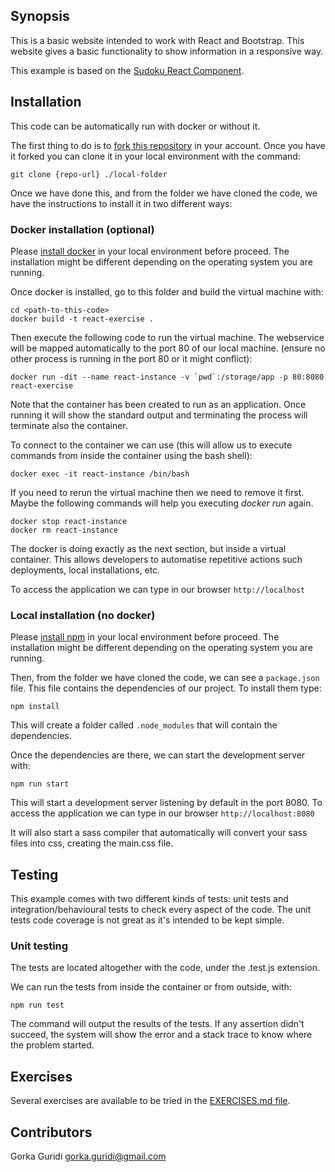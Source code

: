 ## Synopsis

This is a basic website intended to work with React and Bootstrap. This website gives a basic
functionality to show information in a responsive way.

This example is based on the [Sudoku React Component](https://www.npmjs.com/package/sudoku-react-component).

## Installation

This code can be automatically run with docker or without it.

The first thing to do is to [fork this repository](https://help.github.com/articles/fork-a-repo/)
in your account. Once you have it forked you can clone it in your local environment
with the command:

```
git clone {repo-url} ./local-folder
```

Once we have done this, and from the folder we have cloned the code,
we have the instructions to install it in two different ways:

### Docker installation (optional)

Please [install docker](https://docs.docker.com/engine/installation/)
in your local environment before proceed. The installation might be different depending on the
operating system you are running.

Once docker is installed, go to this folder and build the virtual machine with:

```
cd <path-to-this-code>
docker build -t react-exercise .
```

Then execute the following code to run the virtual machine. The webservice will be mapped automatically to the port 80
of our local machine. (ensure no other process is running in the port 80 or it might conflict):

```
docker run -dit --name react-instance -v `pwd`:/storage/app -p 80:8080 react-exercise
```

Note that the container has been created to run as an application. Once running it will
show the standard output and terminating the process will terminate also the container.

To connect to the container we can use (this will allow us to execute commands from
inside the container using the bash shell):

```
docker exec -it react-instance /bin/bash
```

If you need to rerun the virtual machine then we need to remove it first. Maybe the
following commands will help you executing _docker run_ again.

```
docker stop react-instance
docker rm react-instance
```

The docker is doing exactly as the next section, but inside a virtual container. This allows
developers to automatise repetitive actions such deployments, local installations, etc.

To access the application we can type in our browser `http://localhost`

### Local installation (no docker)

Please [install npm](https://www.npmjs.com/get-npm)
in your local environment before proceed. The installation might be different depending on the
operating system you are running.

Then, from the folder we have cloned the code, we can see a `package.json` file.
This file contains the dependencies of our project. To install them type:

```
npm install
```

This will create a folder called `.node_modules` that will contain the dependencies.

Once the dependencies are there, we can start the development server with:

```
npm run start
```

This will start a development server listening by default in the port 8080. To
access the application we can type in our browser `http://localhost:8080`

It will also start a sass compiler that automatically will convert your sass
files into css, creating the main.css file.

## Testing

This example comes with two different kinds of tests: unit tests and integration/behavioural
tests to check every aspect of the code. The unit tests code coverage is not great as
it's intended to be kept simple.

### Unit testing

The tests are located altogether with the code, under the .test.js extension.

We can run the tests from inside the container or from outside, with:

```
npm run test
```

The command will output the results of the tests. If any assertion didn't succeed, the
system will show the error and a stack trace to know where the problem started.

## Exercises

Several exercises are available to be tried in the [EXERCISES.md file](EXERCISES.md).

## Contributors

Gorka Guridi <gorka.guridi@gmail.com>

